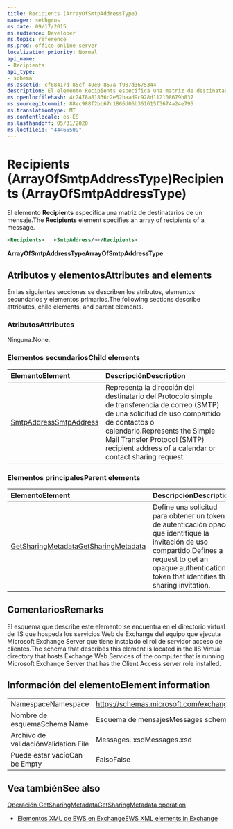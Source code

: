 ```yaml
---
title: Recipients (ArrayOfSmtpAddressType)
manager: sethgros
ms.date: 09/17/2015
ms.audience: Developer
ms.topic: reference
ms.prod: office-online-server
localization_priority: Normal
api_name:
- Recipients
api_type:
- schema
ms.assetid: cf68417d-85cf-49e0-857a-f987d3675344
description: El elemento Recipients especifica una matriz de destinatarios de un mensaje.
ms.openlocfilehash: 4c2478a81836c2e52baad9c928d112108679b837
ms.sourcegitcommit: 88ec988f2bb67c1866d06b361615f3674a24e795
ms.translationtype: MT
ms.contentlocale: es-ES
ms.lasthandoff: 05/31/2020
ms.locfileid: "44465509"
---
```

# <a name="recipients-arrayofsmtpaddresstype"></a><span data-ttu-id="83917-103">Recipients (ArrayOfSmtpAddressType)</span><span class="sxs-lookup"><span data-stu-id="83917-103">Recipients (ArrayOfSmtpAddressType)</span></span>

<span data-ttu-id="83917-104">El elemento **Recipients** especifica una matriz de destinatarios de un mensaje.</span><span class="sxs-lookup"><span data-stu-id="83917-104">The **Recipients** element specifies an array of recipients of a message.</span></span> 
  
```xml
<Recipients>   <SmtpAddress/></Recipients>
```

 <span data-ttu-id="83917-105">**ArrayOfSmtpAddressType**</span><span class="sxs-lookup"><span data-stu-id="83917-105">**ArrayOfSmtpAddressType**</span></span>
## <a name="attributes-and-elements"></a><span data-ttu-id="83917-106">Atributos y elementos</span><span class="sxs-lookup"><span data-stu-id="83917-106">Attributes and elements</span></span>

<span data-ttu-id="83917-107">En las siguientes secciones se describen los atributos, elementos secundarios y elementos primarios.</span><span class="sxs-lookup"><span data-stu-id="83917-107">The following sections describe attributes, child elements, and parent elements.</span></span>
  
### <a name="attributes"></a><span data-ttu-id="83917-108">Atributos</span><span class="sxs-lookup"><span data-stu-id="83917-108">Attributes</span></span>

<span data-ttu-id="83917-109">Ninguna.</span><span class="sxs-lookup"><span data-stu-id="83917-109">None.</span></span>
  
### <a name="child-elements"></a><span data-ttu-id="83917-110">Elementos secundarios</span><span class="sxs-lookup"><span data-stu-id="83917-110">Child elements</span></span>

|<span data-ttu-id="83917-111">**Elemento**</span><span class="sxs-lookup"><span data-stu-id="83917-111">**Element**</span></span>|<span data-ttu-id="83917-112">**Descripción**</span><span class="sxs-lookup"><span data-stu-id="83917-112">**Description**</span></span>|
|:-----|:-----|
|[<span data-ttu-id="83917-113">SmtpAddress</span><span class="sxs-lookup"><span data-stu-id="83917-113">SmtpAddress</span></span>](smtpaddress.md) <br/> |<span data-ttu-id="83917-114">Representa la dirección del destinatario del Protocolo simple de transferencia de correo (SMTP) de una solicitud de uso compartido de contactos o calendario.</span><span class="sxs-lookup"><span data-stu-id="83917-114">Represents the Simple Mail Transfer Protocol (SMTP) recipient address of a calendar or contact sharing request.</span></span>  <br/> |
   
### <a name="parent-elements"></a><span data-ttu-id="83917-115">Elementos principales</span><span class="sxs-lookup"><span data-stu-id="83917-115">Parent elements</span></span>

|<span data-ttu-id="83917-116">**Elemento**</span><span class="sxs-lookup"><span data-stu-id="83917-116">**Element**</span></span>|<span data-ttu-id="83917-117">**Descripción**</span><span class="sxs-lookup"><span data-stu-id="83917-117">**Description**</span></span>|
|:-----|:-----|
|[<span data-ttu-id="83917-118">GetSharingMetadata</span><span class="sxs-lookup"><span data-stu-id="83917-118">GetSharingMetadata</span></span>](getsharingmetadata.md) <br/> |<span data-ttu-id="83917-119">Define una solicitud para obtener un token de autenticación opaco que identifique la invitación de uso compartido.</span><span class="sxs-lookup"><span data-stu-id="83917-119">Defines a request to get an opaque authentication token that identifies the sharing invitation.</span></span>  <br/> |
   
## <a name="remarks"></a><span data-ttu-id="83917-120">Comentarios</span><span class="sxs-lookup"><span data-stu-id="83917-120">Remarks</span></span>

<span data-ttu-id="83917-121">El esquema que describe este elemento se encuentra en el directorio virtual de IIS que hospeda los servicios Web de Exchange del equipo que ejecuta Microsoft Exchange Server que tiene instalado el rol de servidor acceso de clientes.</span><span class="sxs-lookup"><span data-stu-id="83917-121">The schema that describes this element is located in the IIS Virtual directory that hosts Exchange Web Services of the computer that is running Microsoft Exchange Server that has the Client Access server role installed.</span></span>
  
## <a name="element-information"></a><span data-ttu-id="83917-122">Información del elemento</span><span class="sxs-lookup"><span data-stu-id="83917-122">Element information</span></span>

|||
|:-----|:-----|
|<span data-ttu-id="83917-123">Namespace</span><span class="sxs-lookup"><span data-stu-id="83917-123">Namespace</span></span>  <br/> |https://schemas.microsoft.com/exchange/services/2006/messages  <br/> |
|<span data-ttu-id="83917-124">Nombre de esquema</span><span class="sxs-lookup"><span data-stu-id="83917-124">Schema Name</span></span>  <br/> |<span data-ttu-id="83917-125">Esquema de mensajes</span><span class="sxs-lookup"><span data-stu-id="83917-125">Messages schema</span></span>  <br/> |
|<span data-ttu-id="83917-126">Archivo de validación</span><span class="sxs-lookup"><span data-stu-id="83917-126">Validation File</span></span>  <br/> |<span data-ttu-id="83917-127">Messages. xsd</span><span class="sxs-lookup"><span data-stu-id="83917-127">Messages.xsd</span></span>  <br/> |
|<span data-ttu-id="83917-128">Puede estar vacío</span><span class="sxs-lookup"><span data-stu-id="83917-128">Can be Empty</span></span>  <br/> |<span data-ttu-id="83917-129">Falso</span><span class="sxs-lookup"><span data-stu-id="83917-129">False</span></span>  <br/> |
   
## <a name="see-also"></a><span data-ttu-id="83917-130">Vea también</span><span class="sxs-lookup"><span data-stu-id="83917-130">See also</span></span>



[<span data-ttu-id="83917-131">Operación GetSharingMetadata</span><span class="sxs-lookup"><span data-stu-id="83917-131">GetSharingMetadata operation</span></span>](getsharingmetadata-operation.md)


- [<span data-ttu-id="83917-132">Elementos XML de EWS en Exchange</span><span class="sxs-lookup"><span data-stu-id="83917-132">EWS XML elements in Exchange</span></span>](ews-xml-elements-in-exchange.md)

